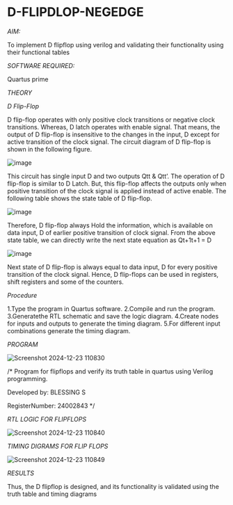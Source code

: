 # D-FLIPDLOP-NEGEDGE

*AIM:*

To implement  D flipflop using verilog and validating their functionality using their functional tables

*SOFTWARE REQUIRED:*

Quartus prime

*THEORY*

*D Flip-Flop*

D flip-flop operates with only positive clock transitions or negative clock transitions. Whereas, D latch operates with enable signal. That means, the output of D flip-flop is insensitive to the changes in the input, D except for active transition of the clock signal. The circuit diagram of D flip-flop is shown in the following figure.

![image](https://github.com/naavaneetha/D-FLIPDLOP-NEGEDGE/assets/154305477/48c81fe8-bc3f-40e7-95e2-519fc155ad51)

This circuit has single input D and two outputs Qtt & Qtt’. The operation of D flip-flop is similar to D Latch. But, this flip-flop affects the outputs only when positive transition of the clock signal is applied instead of active enable. The following table shows the state table of D flip-flop.

![image](https://github.com/naavaneetha/D-FLIPDLOP-NEGEDGE/assets/154305477/e5f3fda7-68ec-4a3a-a0a4-cf6f9cc4ab55)

Therefore, D flip-flop always Hold the information, which is available on data input, D of earlier positive transition of clock signal. From the above state table, we can directly write the next state equation as Qt+1t+1 = D

![image](https://github.com/naavaneetha/D-FLIPDLOP-NEGEDGE/assets/154305477/8592c0d8-2917-4142-91b9-d6c30dd891d2)

Next state of D flip-flop is always equal to data input, D for every positive transition of the clock signal. Hence, D flip-flops can be used in registers, shift registers and some of the counters.

*Procedure*

1.Type the program in Quartus software.
2.Compile and run the program.
3.Generatethe RTL schematic and save the logic diagram.
4.Create nodes for inputs and outputs to generate the timing diagram.
5.For different input combinations generate the timing diagram.

*PROGRAM*

![Screenshot 2024-12-23 110830](https://github.com/user-attachments/assets/405af378-2bf9-4b37-8862-218b17e26557)


/* Program for flipflops and verify its truth table in quartus using Verilog programming.

Developed by: BLESSING S

RegisterNumber: 24002843
*/

*RTL LOGIC FOR FLIPFLOPS*

![Screenshot 2024-12-23 110840](https://github.com/user-attachments/assets/19060379-db70-4e56-b19d-217634846517)

*TIMING DIGRAMS FOR FLIP FLOPS*

![Screenshot 2024-12-23 110849](https://github.com/user-attachments/assets/3ca506d8-b02a-49a3-98c7-fc989e076430)


*RESULTS*

Thus, the D flipflop is designed, and its functionality is validated using the truth table
and timing diagrams
